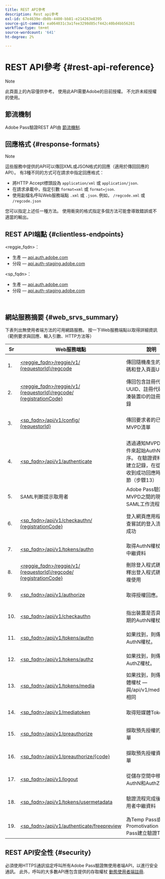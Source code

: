 ```yaml
---
title: REST API參考
description: Rest api參考
exl-id: 67e4639e-db0b-4400-bb81-e214263e8395
source-git-commit: ea064031c3a1fee3298d85cf442c40bd4bb56281
workflow-type: tm+mt
source-wordcount: '641'
ht-degree: 2%

---
```


# REST API參考 {#rest-api-reference}

>[!NOTE]
>
>此頁面上的內容僅供參考。 使用此API需要Adobe的目前授權。 不允許未經授權的使用。

## 節流機制

Adobe Pass驗證REST API由 [節流機制](/help/authentication/throttling-mechanism.md).

## 回應格式 {#response-formats}


>[!NOTE]
>
> 這些服務中提供的API可以傳回XML或JSON格式的回應（適用於傳回回應的API）。 有3種不同的方式可在請求中指定回應格式：
>
>* 將HTTP Accept標頭設為 `application/xml` 或 `application/json`.
>* 在請求承載中，指定引數 `format=xml` 或 `format=json`.
>* 使用副檔名呼叫Web服務端點 `.xml` 或 `.json`. 例如， `/regcode.xml` 或 `/regcode.json`
>
>您可以指定上述任一種方法。 使用衝突的格式指定多個方法可能會導致錯誤或不適當的輸出。

## REST API端點 {#clientless-endpoints}

&lt;reggie_fqdn>：

* 生產 —  [api.auth.adobe.com](http://api.auth.adobe.com/)
* 分段 —  [api.auth-staging.adobe.com](http://api.auth-staging.adobe.com/)

&lt;sp_fqdn>：

* 生產 —  [api.auth.adobe.com](http://api.auth.adobe.com/)
* 分段 —  [api.auth-staging.adobe.com](http://api.auth-staging.adobe.com/)

</br>


## 網站服務摘要 {#web_srvs_summary}

下表列出無使用者端方法的可用網路服務。 按一下Web服務端點以取得詳細資訊（範例要求與回應、輸入引數、HTTP方法等）


| Sr | Web服務端點 | 說明 | <!--[Diag.  </br>Ref](http://tve.helpdocsonline.com/api-reference-v2-test#illustration)-->. | 託管位置 | 呼叫者 |
| --- | --- | --- | --- | --- | --- |
| 1. | [&lt;reggie_fqdn>/reggie/v1/  </br>  {requestorId}/regcode](/help/authentication/registration-code-request.md) | 傳回隨機產生的註冊代碼和登入頁面URI | 2 | Adobe  </br>規則程式碼服務 | 智慧型裝置 |
| 2. | [&lt;reggie_fqdn>/reggie/v1/  </br>  {requestorId}/regcode/  </br>  {registrationCode}](/help/authentication/return-registration-record.md) | 傳回包含註冊代碼UUID、註冊代碼和雜湊裝置ID的註冊代碼記錄 | 8 | Adobe  </br>規則程式碼服務 | Adobe Pass 驗證 |
| 3. | [&lt;sp_fqdn>/api/v1/config/  </br>  {requestorId}](/help/authentication/provide-mvpd-list.md) | 傳回要求者的已設定MVPD清單 | 5 | Adobe  </br>Adobe Pass  </br>authentication  </br>服務 | 登入  </br>Web  </br>應用程式 |
| 4. | [&lt;sp_fqdn>/api/v1/authenticate](/help/authentication/initiate-authentication.md) | 透過通知MVPD選取事件來起始AuthN處理序。 在驗證資料庫上建立記錄，在從MVPD收到成功回應時進行調節（步驟13） | 7 | Adobe  </br>Adobe Pass  </br>authentication  </br>服務 | 登入  </br>Web  </br>應用程式 |
| 5. | SAML判斷提示取用者 | Adobe Pass驗證和MVPD之間的現有SAML工作流程 | 13 | Adobe Pass  </br>authentication  </br>服務 | Adobe Pass 驗證 |
| 6. | [&lt;sp_fqdn>/api/v1/checkauthn/  </br>  {registrationCode}](/help/authentication/check-authentication-flow-by-second-screen-web-app.md) | 登入網頁應用程式可檢查嘗試的登入流程是否成功 |     | Adobe Pass  </br>authentication   </br>服務 | 登入   </br>Web   </br>應用程式 |
| 7. | [&lt;sp_fqdn>/api/v1/tokens/authn](/help/authentication/retrieve-authentication-token.md) | 取得AuthN權杖相關的中繼資料 | 15 | Adobe Pass  </br>authentication  </br>服務 | 智慧型裝置 |
| 8. | [&lt;reggie_fqdn>/reggie/v1/  </br>  {requestorId}/regcode/  </br>  {registrationCode}](/help/authentication/delete-registration-record.md) | 刪除登入程式碼記錄並釋出登入程式碼以供重複使用 | 16 | Adobe  </br>規則程式碼服務 | Adobe Pass 驗證 |
| 9. | [&lt;sp_fqdn>/api/v1/authorize](/help/authentication/initiate-authorization.md) | 取得授權回應。 | 17 | Adobe Pass  </br>authentication  </br>服務 | 智慧型裝置 |
| 10. | [&lt;sp_fqdn>/api/v1/checkauthn](/help/authentication/check-authentication-token.md) | 指出裝置是否具有未過期的AuthN權杖。 |     | Adobe Pass  </br>authentication  </br>服務 | 智慧型裝置 |
| 11. | [&lt;sp_fqdn>/api/v1/tokens/authn](/help/authentication/retrieve-authentication-token.md) | 如果找到，則傳回AuthN權杖。 |     | Adobe Pass  </br>authentication  </br>服務 | 智慧型裝置 |
| 12. | [&lt;sp_fqdn>/api/v1/tokens/authz](/help/authentication/retrieve-authorization-token.md) | 如果找到，則傳回AuthZ權杖。 |     | Adobe Pass  </br>authentication  </br>服務 | 智慧型裝置 |
| 13. | [&lt;sp_fqdn>/api/v1/tokens/media](/help/authentication/obtain-short-media-token.md) | 如果找到，則傳回短媒體權杖 — 與/api/v1/mediatoken相同 |     | Adobe Pass  </br>authentication  </br>服務 | 智慧型裝置 |
| 14. | [&lt;sp_fqdn>/api/v1/mediatoken](/help/authentication/obtain-short-media-token.md) | 取得短媒體Token |     | Adobe Pass  </br>authentication  </br>服務 | 智慧型裝置 |
| 15. | [&lt;sp_fqdn>/api/v1/preauthorize](/help/authentication/retrieve-list-of-preauthorized-resources.md) | 擷取預先授權的資源清單 |     | Adobe Pass  </br>authentication  </br>服務 | 智慧型裝置 |
| 16. | [&lt;sp_fqdn>/api/v1/preauthorize/{code}](/help/authentication/retrieve-list-of-preauthorized-resources-by-second-screen-web-app.md) | 擷取預先授權資源的清單 |     | Adobe Pass  </br>authentication  </br>服務 | 登入網頁應用程式 |
| 17. | [&lt;sp_fqdn>/api/v1/logout](/help/authentication/initiate-logout.md) | 從儲存空間中移除AuthN和AuthZ權杖 |     | Adobe Pass  </br>authentication   </br>服務 | 智慧型裝置 |
| 18. | [&lt;sp_fqdn>/api/v1/tokens/usermetadata](/help/authentication/user-metadata.md) | 驗證流程完成後取得使用者中繼資料 | 不適用 | 不適用 | 智慧型裝置 |
| 19. | [&lt;sp_fqdn>/api/v1/authenticate/freepreview](/help/authentication/free-preview-for-temp-pass-and-promotional-temp-pass.md) | 為Temp Pass或Promotivation Temp Pass建立驗證Token | 不適用 | Adobe Pass  </br>authentication  </br>服務 | 智慧型裝置 |


## REST API安全性 {#security}

必須使用HTTPS通訊協定呼叫所有Adobe Pass驗證無使用者端API，以進行安全通訊。 此外，呼叫的大多數API應包含提供的存取權杖 [動態使用者端註冊](/help/authentication/dynamic-client-registration.md).

